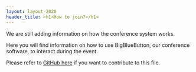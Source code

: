 ```yaml
---
layout: layout-2020
header_title: <h1>How to join?</h1>
---
```


We are still adding information on how the conference system works.

Here you will find information on how to use BigBlueButton, our
conference software, to interact during the event.

Please refer to [GitHub here][repo] if you want to contribute to this file.

[repo]: https://github.com/datproject/public-events/blob/main/website/content/2020/how-to-join.md
